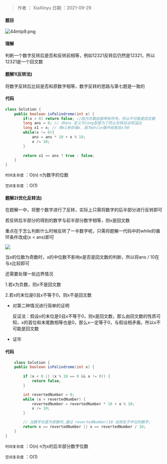 >作者 ： XiaXinyu
>日期 ：2021-09-29

#### 题目

![44mtp9.png](https://z3.ax1x.com/2021/09/29/44mtp9.png)

#### 理解

判断一个数字反转后是否和反转前相等，例如12321反转后仍然是12321，所以12321是一个回文数



#### 题解1(反转法)

将数字反转后比较是否和原数字相等，数字反转的思路与第七题是一致的



#### 代码

```java
class Solution {
    public boolean isPalindrome(int x) {
        if(x < 0) return false; //因为负数前面带有符号，所以不可能是回文数
        long ans = 0; // 将ans 定义为long型是为了防止反转后出现溢出
        long x1 = x; // 用x1来存储x，因为while循环结束后x为0
        while(x != 0){
            ans = ans * 10 + x % 10;
            x /= 10;
        }
      
        return x1 == ans ? true : false; 
    }
}
```

`时间复杂度` ：O(n)  n为数字的位数

`空间复杂度` ：O(1) 



#### 题解2(优化反转法)

在题解一中，将整个数字进行了反转，实际上只需将数字的后半部分进行反转即可

若反转后半部分的得到的数字与前半部分数字相等，则x是回文数

重点在于怎么判断什么时候反转了一半数字呢，只需将题解一代码中的while的循环条件改成(x < ans)即可



![](https://z3.ax1x.com/2021/09/29/44Kwmq.md.png)



当x的位数为奇数时，x的中位数不影响x是否是回文数的判断，所以将ans / 10在与x比较即可

还需要处理一些边界情况

1.若x为负数，则x不是回文数

2.若x的末位是0且x不等于0，则x不是回文数

* 对第二种情况进行简单的证明

  反证法：假设x的末位是0且x不等于0，则x是回文数，那么由回文数的性质可知，x的首位和末尾数相等也是0，那么x一定等于0，与假设相矛盾，所以x不可能是回文数

* 证毕

  

#### 代码

```java
	class Solution {
    public boolean isPalindrome(int x) {
        
        if (x < 0 || (x % 10 == 0 && x != 0)) {
            return false;
        }

        int revertedNumber = 0;
        while (x > revertedNumber) {
            revertedNumber = revertedNumber * 10 + x % 10;
            x /= 10;
        }

        // 当数字长度为奇数时,通过 revertedNumber/10 去除处于中位的数字。
        return x == revertedNumber || x == revertedNumber / 10;
    }
}
```



`时间复杂度` ：O(n)  n为x的后半部分数字位数

`空间复杂度` ：O(1) 


